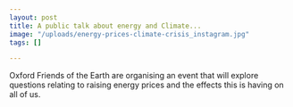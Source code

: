 ```yaml
---
layout: post
title: A public talk about energy and Climate...
image: "/uploads/energy-prices-climate-crisis_instagram.jpg"
tags: []

---
```

Oxford Friends of the Earth are organising an event that will explore questions relating to raising energy prices and the effects this is having on all of us.